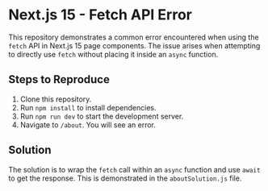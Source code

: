 # Next.js 15 - Fetch API Error

This repository demonstrates a common error encountered when using the `fetch` API in Next.js 15 page components.  The issue arises when attempting to directly use `fetch` without placing it inside an `async` function.

## Steps to Reproduce

1. Clone this repository.
2. Run `npm install` to install dependencies.
3. Run `npm run dev` to start the development server.
4. Navigate to `/about`. You will see an error.

## Solution

The solution is to wrap the `fetch` call within an `async` function and use `await` to get the response.  This is demonstrated in the `aboutSolution.js` file. 